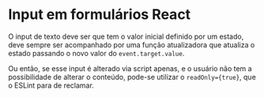 # Input em formulários React

O input de texto deve ser que tem o valor inicial definido por um estado, deve
sempre ser acompanhado por uma função atualizadora que atualiza o estado
passando o novo valor do `event.target.value`.

Ou então, se esse input é alterado via script apenas, e o usuário não tem a
possibilidade de alterar o conteúdo, pode-se utilizar o `readOnly={true}`, que o
ESLint para de reclamar.
